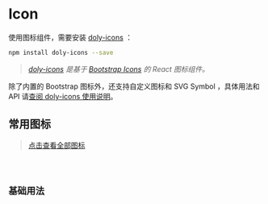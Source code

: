 # Icon

使用图标组件，需要安装 [doly-icons](https://doly-dev.github.io/doly-icons/latest/index.html) ：

```bash
npm install doly-icons --save
```

> _[doly-icons](https://doly-dev.github.io/doly-icons/latest/index.html) 是基于 [Bootstrap Icons](https://icons.getbootstrap.com/) 的 React 图标组件。_

除了内置的 Bootstrap 图标外，还支持自定义图标和 SVG Symbol ，具体用法和 API 请[查阅 doly-icons 使用说明](https://doly-dev.github.io/doly-icons/latest/index.html#/documents/instruction)。

## 常用图标

> [点击查看全部图标](https://doly-dev.github.io/doly-icons/latest/index.html#/icons)

<code src='./demos/common.tsx' inline />

## 基础用法

<code src='./demos/basic.tsx' />
